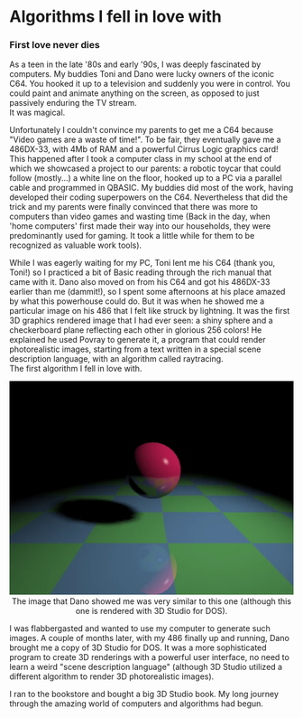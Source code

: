 # Algorithms I fell in love with
### First love never dies
As a teen in the late '80s and early '90s, I was deeply fascinated by computers. My buddies Toni and Dano were lucky owners of the iconic C64. You hooked it up to a television and suddenly you were in control. You could paint and animate anything on the screen, as opposed to just passively enduring the TV stream.  
It was magical.

Unfortunately I couldn't convince my parents to get me a C64 because "Video games are a waste of time!". To be fair, they eventually gave me a 486DX-33, with 4Mb of RAM and a powerful Cirrus Logic graphics card! This happened after I took a computer class in my school at the end of which we showcased a project to our parents: a robotic toycar that could follow (mostly...) a white line on the floor, hooked up to a PC via a parallel cable and programmed in QBASIC. My buddies did most of the work, having developed their coding superpowers on the C64. Nevertheless that did the trick and my parents were finally convinced that there was more to computers than video games and wasting time (Back in the day, when 'home computers' first made their way into our households, they were predominantly used for gaming. It took a little while for them to be recognized as valuable work tools).

While I was eagerly waiting for my PC, Toni lent me his C64 (thank you, Toni!) so I practiced a bit of Basic reading through the rich manual that came with it. Dano also moved on from his C64 and got his 486DX-33 earlier than me (dammit!), so I spent some afternoons at his place amazed by what this powerhouse could do. But it was when he showed me a particular image on his 486 that I felt like struck by lightning. It was the first 3D graphics rendered image that I had ever seen: a shiny sphere and a checkerboard plane reflecting each other in glorious 256 colors! He explained he used Povray to generate it, a program that could render photorealistic images, starting from a text written in a special scene description language, with an algorithm called raytracing.  
The first algorithm I fell in love with.

<p align="center">
  <img src="/images/ball.webp" alt="3D rendered image of a red shiny, reflective ball, floating over a green/blue checkboard plane.">
  <br>
  The image that Dano showed me was very similar to this one (although this one is rendered with 3D Studio for DOS).
</p>

I was flabbergasted and wanted to use my computer to generate such images. A couple of months later, with my 486 finally up and running, Dano brought me a copy of 3D Studio for DOS. It was a more sophisticated program to create 3D renderings with a powerful user interface, no need to learn a weird "scene description language" (although 3D Studio utilized a different algorithm to render 3D photorealistic images).

I ran to the bookstore and bought a big 3D Studio book. My long journey through the amazing world of computers and algorithms had begun.

